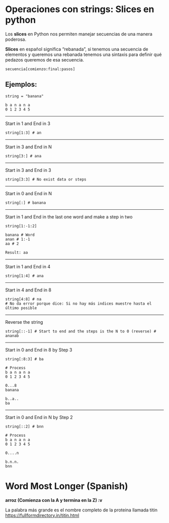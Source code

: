 # Operaciones con strings: Slices en python

Los **slices** en Python nos permiten manejar secuencias de una manera poderosa.

**Slices** en español significa “rebanada”, si tenemos una secuencia de elementos y queremos una rebanada tenemos una sintaxis para definir qué pedazos queremos de esa secuencia.

```
secuencia[comienzo:final:pasos]
```

## Ejemplos:

```
string = "banana"

b a n a n a
0 1 2 3 4 5
```

---

Start in 1 and End in 3

```
string[1:3] # an
```

---

Start in 3 and End in N

```
string[3:] # ana
```

---

Start in 3 and End in 3

```
string[3:3] # No exist data or steps
```

---

Start in 0 and End in N

```
string[:] # banana
```

---

Start in 1 and End in the last one word and make a step in two

```
string[1:-1:2]

banana # Word
anan # 1:-1
aa # 2

Result: aa
```

---

Start in 1 and End in 4

```
string[1:4] # ana
```

---

Start in 4 and End in 8

```
string[4:8] # na
# No da error porque dice: Si no hay más indices muestre hasta el último posible
```

---

Reverse the string

```
string[::-1] # Start to end and the steps is the N to 0 (reverse) # ananab
```

---

Start in 0 and End in 8 by Step 3

```
string[:8:3] # ba

# Process
b a n a n a
0 1 2 3 4 5

0...8
banana

b..a..
ba
```

---

Start in 0 and End in N by Step 2

```
string[::2] # bnn

# Process
b a n a n a
0 1 2 3 4 5

0....n

b.n.n.
bnn
```

# Word Most Longer (Spanish)

**arroz (Comienza con la A y termina en la Z) :v**

La palabra más grande es el nombre completo de la proteina llamada titin
https://fullformdirectory.in/titin.html
